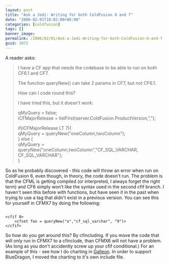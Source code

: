 ```yaml
---
layout: post
title: "Ask a Jedi: Writing for both ColdFusion 6 and 7"
date: "2006-02-01T18:02:00+06:00"
categories: [coldfusion]
tags: []
banner_image: 
permalink: /2006/02/01/Ask-a-Jedi-Writing-for-both-ColdFusion-6-and-7
guid: 1072
---
```


A reader asks:

<blockquote>
I have a CF app that needs the codebase to be able to run on both CF6.1 and CF7.

The function queryNew() can take 2 params in CF7, but not CF6.1.

How can I code round this?

I have tried this, but it doesn't work:

qMyQuery = false;<br>
iCFMajorRelease	= listFirst(server.ColdFusion.ProductVersion,",");<br>
			
if(iCFMajorRelease LT 7){<br>
 qMyQuery = queryNew("oneColumn,twoColumn");<br>
} else {<br>
 qMyQuery = queryNew("oneColumn,twoColumn","CF_SQL_VARCHAR, CF_SQL_VARCHAR");<br>
}<br>
</blockquote>

So as he probably discovered - this code will throw an error when run on ColdFusion 6, even though, in theory, the code doesn't run. The problem is that the CFML is getting compiled (or interpreted, I always forget the right term) and CF6 simply won't like the syntax used in the second cfif branch. I haven't seen this before with functions, but have seen it in the past when trying to use a tag that didn't exist in a previous version. You can see this for yourself in CFMX7 by doing the following:

<code>
&lt;cfif 0&gt;
	&lt;cfset foo = queryNew("o","cf_sql_varchar", "9")&gt;
&lt;/cfif&gt;
</code>

So how do you get around this? By cfincluding. If you move the code that will only run in CFMX7 to a cfinclude, than CFMX6 will not have a problem. (As long as you don't accidently screw up your cfif conditional.) For an example of this - see how I do charting in <a href="http://ray.camdenfamily.com/projects/galleon">Galleon</a>. In order to support BlueDragon, I moved the charting to it's own include file.